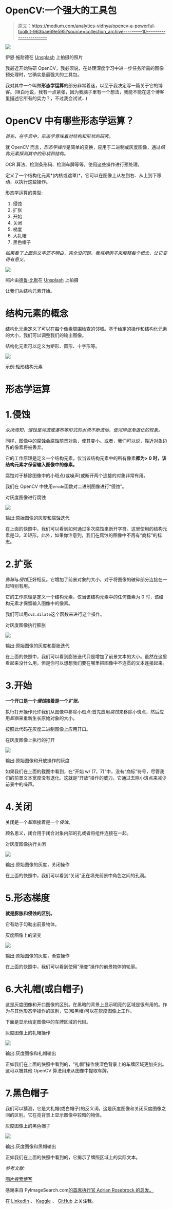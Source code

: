 # OpenCV:一个强大的工具包

> 原文：<https://medium.com/analytics-vidhya/opencv-a-powerful-toolkit-963bae69e595?source=collection_archive---------10----------------------->

![](img/ce28c1725b3b89ca8a822faf1c04f306.png)

伊恩·施耐德在 [Unsplash](https://unsplash.com?utm_source=medium&utm_medium=referral) 上拍摄的照片

我最近开始钻研 OpenCV，我必须说，在处理深度学习中进一步任务所需的图像预处理时，它确实是最强大的工具包。

我对其中一个叫做**形态学运算**的部分非常着迷，以至于我决定写一篇关于它的博客。(坦白地说，我有一点紧张，因为我脑子里有一个想法，我能不能在这个博客里描述它所有的实力？，不过我会试试…)

# OpenCV 中有哪些形态学运算？

*首先，在字典中，形态学意味着对结构和形状的研究。*

就 OpenCV 而言，*形态学操作*是简单的变换，应用于二进制或灰度图像，通过*结构元素探测其中的形状和结构。*

OCR 算法、检测条形码、检测车牌等等，使用这些操作进行预处理。

定义了一个结构化元素*(内核或遮罩)*，它可以在图像上从左到右、从上到下移动，以执行这些操作。

形态学运算的类型:

1.  侵蚀
2.  扩张
3.  开始
4.  关闭
5.  梯度
6.  大礼帽
7.  黑色帽子

*如果看了上面的文字还不明白，完全没问题。我将用例子来解释每个概念，让它变得有意义。*

![](img/c46c0b57ca6785ac47a793ff8c8155a3.png)

照片由[德鲁·比默](https://unsplash.com/@drew_beamer?utm_source=medium&utm_medium=referral)在 [Unsplash](https://unsplash.com?utm_source=medium&utm_medium=referral) 上拍摄

让我们从结构元素开始。

# 结构元素的概念

结构化元素定义了可以在每个像素周围检查的邻域。基于给定的操作和结构化元素的大小，我们可以调整我们的输出图像。

结构化元素可以定义为矩形、圆形、十字形等。

![](img/f2aef02dfe8d9a564c4f501f419b3773.png)

示例:矩形结构元素

# 形态学运算

# 1.侵蚀

*众所周知，侵蚀是河流或瀑布等形式的水流不断流动，使河岸逐渐退化的现象。*

同样，图像中的腐蚀会腐蚀前景对象，使其变小。或者，我们可以说，靠近对象边界的像素将被丢弃。

它的工作原理是定义一个结构元素，仅当该结构元素中的所有像素**都为> 0 时，该结构元素才保留输入图像中的像素。**

腐蚀对于移除图像中的小斑点(或噪声)或断开两个连接的对象非常有用。

我们在 OpenCV 中使用`erode`函数对二进制图像进行“侵蚀”。

对灰度图像进行腐蚀

![](img/b71b6c280c6124e539af64df3e4e3daa.png)

输出:原始图像的灰度和腐蚀迭代

在上面的快照中，我们可以看到如何通过多次腐蚀来断开字符。这里使用的结构元素是(3，3)矩形。此外，如果你注意到，我们在腐蚀的图像中不再有“商标”的标志。

# 2.扩张

*膨胀*与*侵蚀*正好相反。它增加了前景对象的大小，对于将图像的破碎部分连接在一起特别有用。

它的工作原理是定义一个结构元素，仅当该结构元素中的任何像素为 0 时，该结构元素才保留输入图像中的像素。

我们可以用`cv2.dilate`这个函数来进行这个操作。

对灰度图像执行膨胀

![](img/3b6b9d5fee4964cbaae18192641af86e.png)

输出:原始图像的灰度和膨胀迭代

在上面的快照中，我们可以看到膨胀迭代只是增加了前景文本的大小。虽然在这里看起来没什么用，但是你可以想想我们要在哪里把图像中不连贯的文本连接起来。

# 3.开始

**一个开口是一个*侵蚀*接着是一个*扩张*。**

执行打开操作允许我们从图像中移除小斑点:首先应用*腐蚀*来移除小斑点，然后应用*膨胀*来重新生长原始对象的大小。

按照此代码在灰度二进制图像上应用开口。

在灰度图像上执行的打开

![](img/d9bafe742e11d0ab7427e17ff3f6f2b8.png)

输出:原始图像和开放操作的灰度

如果我们在上面的截图中看到，在“开始 w/ (7，7)”中，没有“商标”符号，尽管我们的前景文本宽度没有退化。这就是“开放”操作的威力。它通过去除小斑点来减少前景中的噪声。

# 4.关闭

关闭是一个*膨胀*接着是一个*侵蚀*。

顾名思义，闭合用于闭合对象内部的孔或者将组件连接在一起。

对灰度图像执行关闭

![](img/ceadae64fd33bc38a156259c6820dd42.png)

输出:原始图像的灰度，关闭操作

在上面的快照中，我们可以看到“关闭”正在填充前景中角色之间的孔洞。

# 5.形态梯度

**就是膨胀和侵蚀的区别。**

它有助于勾勒出前景物体。

灰度图像上的渐变

![](img/82352b8ac7649d52a3f1e09fe24b3f0f.png)

输出:原始图像的灰度，渐变操作

在上面的快照中，我们可以看到使用“渐变”操作的前景物体的轮廓。

# 6.大礼帽(或白帽子)

这是灰度图像和开口图像的区别。在黑暗的背景上显示明亮的区域是很有用的。作为与其他形态学操作的区别，它(和黑帽)可以在灰度图像上工作。

下面是显示给定图像中的车牌区域的代码。

灰度图像上的礼帽操作

![](img/d6db86006ebfcf536144809f7032e609.png)

输出:灰度图像和礼帽输出

正如我们在上面的快照中看到的，“礼帽”操作使深色背景上的车牌区域更加突出。这可以被其他 OpenCV 算法用来从图像中提取车牌。

# 7.黑色帽子

我们可以猜测，它是大礼帽(或白帽子)的反义词。这是灰度图像和关闭灰度图像之间的区别。它在亮背景上显示图像中较暗的物体。

灰度图像上的黑色帽子

![](img/8c8ba758f05ca396c4ef562d8750f8fe.png)

输出:灰度图像和黑帽输出

正如我们在上面的快照中看到的，它揭示了牌照区域上的实际文本。

*参考文献:*

[图片搜索博客](https://www.pyimagesearch.com/2021/04/28/opencv-morphological-operations)

感谢来自 PyImageSearch.com[的首席执行官 Adrian Rosebrock 的启发。](https://pyimagesearch.mykajabi.com/)

在 [LinkedIn](https://www.linkedin.com/in/peeushagarwal/) 、 [Kaggle](https://www.kaggle.com/peeushthedeveloper) 、 [GitHub](https://github.com/peeush-the-developer) 上关注我。